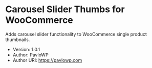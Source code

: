# Carousel Slider Thumbs for WooCommerce #
Adds carousel slider functionality to WooCommerce single product thumbnails.
 * Version: 1.0.1
 * Author: PavloWP
 * Author URI: https://pavlowp.com